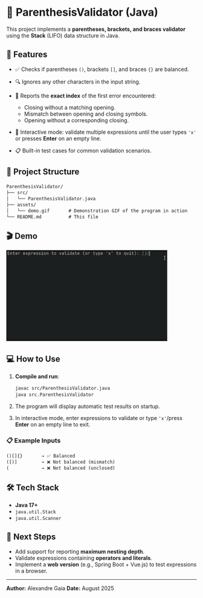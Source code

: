 # 🧩 ParenthesisValidator (Java)

This project implements a **parentheses, brackets, and braces validator** using the **Stack** (LIFO) data structure in Java.

## 🚀 Features

* ✅ Checks if parentheses `()`, brackets `[]`, and braces `{}` are balanced.
* 🔍 Ignores any other characters in the input string.
* 📍 Reports the **exact index** of the first error encountered:

    * Closing without a matching opening.
    * Mismatch between opening and closing symbols.
    * Opening without a corresponding closing.
* 🔄 Interactive mode: validate multiple expressions until the user types `'x'` or presses **Enter** on an empty line.
* 📋 Built-in test cases for common validation scenarios.

## 📁 Project Structure

```
ParenthesisValidator/
├── src/
│   └── ParenthesisValidator.java
├── assets/
│   └── demo.gif       # Demonstration GIF of the program in action
└── README.md          # This file
```

## 🎬 Demo

![Demo ParenthesisValidator](./assets/demo.gif)

## 💻 How to Use

1. **Compile and run**:

   ```bash
   javac src/ParenthesisValidator.java
   java src.ParenthesisValidator
   ```
2. The program will display automatic test results on startup.
3. In interactive mode, enter expressions to validate or type `'x'`/press **Enter** on an empty line to exit.

### 📋 Example Inputs

```text
()[]{}       → ✅ Balanced
([)]         → ❌ Not balanced (mismatch)
(            → ❌ Not balanced (unclosed)
```

## 🛠️ Tech Stack

* **Java 17+**
* `java.util.Stack`
* `java.util.Scanner`

## 🎯 Next Steps

* Add support for reporting **maximum nesting depth**.
* Validate expressions containing **operators and literals**.
* Implement a **web version** (e.g., Spring Boot + Vue.js) to test expressions in a browser.

---

**Author:** Alexandre Gaia
**Date:** August 2025
